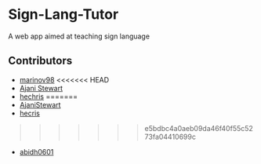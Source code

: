 # Sign-Lang-Tutor
A web app aimed at teaching sign language 

## Contributors
- [marinov98](https://github.com/marinov98)
<<<<<<< HEAD
- [Ajani Stewart](https://github.com/AjaniStewart)
- [hechris](https://github.com/hecris)
=======
- [AjaniStewart](https://github.com/AjaniStewart)
- [hecris](https://github.com/hecris)
>>>>>>> e5bdbc4a0aeb09da46f40f55c5273fa04410699c
- [abidh0601](https://github.com/abidh0601)

